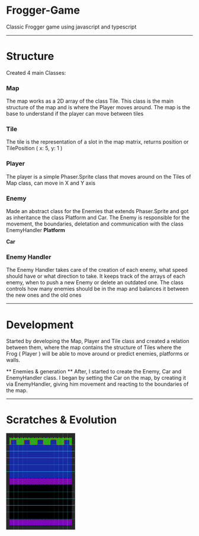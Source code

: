 # Frogger-Game
Classic Frogger game using javascript and typescript

---------------------------------------------------------------
# Structure
Created 4 main Classes:
### Map ###
The map works as a 2D array of the class Tile. This class is the main structure of the map and is where the Player moves around. The map is the base to understand if the player can move between tiles

### Tile ###
The tile is the representation of a slot in the map matrix, returns position or TilePosition ( x: 5, y: 1 )

### Player ###
The player is a simple Phaser.Sprite class that moves around on the Tiles of Map class, can move in X and Y axis

### Enemy ###
Made an abstract class for the Enemies that extends Phaser.Sprite and got as inheritance the class Platform and Car. The Enemy is responsible for the movement, the boundaries, deletation and communication with the class EnemyHandler
**Platform**

**Car**

### Enemy Handler ###
The Enemy Handler takes care of the creation of each enemy, what speed should have or what direction to take. It keeps track of the arrays of each enemy, when to push a new Enemy or delete an outdated one. 
The class controls how many enemies should be in the map and balances it between the new ones and the old ones


---------------------------------------------------------------
# Development
Started by developing the Map, Player and Tile class and created a relation between them, where the map contains the structure of Tiles where the Frog ( Player ) will be able to move around or predict enemies, platforms or walls.

** Enemies & generation ** 
After, I started to create the Enemy, Car and EnemyHandler class. I began by setting the Car on the map, by creating it via EnemyHandler, giving him movement and reacting to the boundaries of the map.

---------------------------------------------------------------
# Scratches & Evolution

 <p float="left">
  <img width="186" height="260" src='https://github.com/AfonsoCFonseca/Frogger-Game/blob/master/screenshots/03_08.png'>
 </p>
